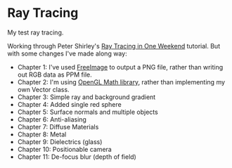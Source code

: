 # Ray Tracing

My test ray tracing.

Working through Peter Shirley's [Ray Tracing in One Weekend](http://in1weekend.blogspot.co.uk/2016/01/ray-tracing-in-one-weekend.html)
tutorial. But with some changes I've made along way:

 - Chapter 1: I've used [FreeImage](http://freeimage.sourceforge.net/) to output a PNG file, rather than writing out RGB data as PPM file.
 - Chapter 2: I'm using [OpenGL Math library](http://glm.g-truc.net/), rather than implementing my own Vector class.
 - Chapter 3: Simple ray and background gradient
 - Chapter 4: Added single red sphere
 - Chapter 5: Surface normals and multiple objects
 - Chapter 6: Anti-aliasing
 - Chapter 7: Diffuse Materials
 - Chapter 8: Metal
 - Chapter 9: Dielectrics (glass)
 - Chapter 10: Positionable camera
 - Chapter 11: De-focus blur (depth of field)
